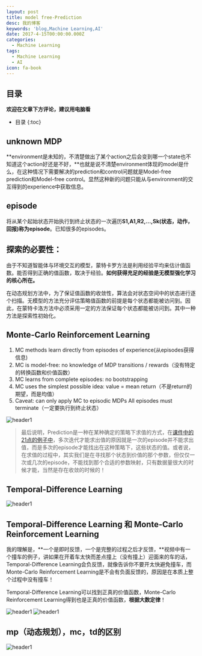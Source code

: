 ```yaml
---
layout: post
title: model free-Prediction
desc: 我的博客
keywords: 'blog,Machine Learning,AI'
date: 2017-4-15T00:00:00.000Z
categories:
  - Machine Learning
tags:
  - Machine Learning
  - AI
icon: fa-book
---
```



## 目录
**欢迎在文章下方评论，建议用电脑看**

* 目录
{:toc}

## unknown MDP

**environment是未知的，不清楚做出了某个action之后会变到哪一个state也不知道这个action好还是不好，**也就是说不清楚environment体现的model是什么，在这种情况下需要解决的prediction和control问题就是Model-free prediction和Model-free control。显然这种新的问题只能从与environment的交互得到的experience中获取信息。

## episode

将从某个起始状态开始执行到终止状态的一次遍历**S1,A1,R2,…,Sk(状态，动作，回报)称为episode**。已知很多的episodes。

## 探索的必要性：

由于不知道智能体与环境交互的模型，蒙特卡罗方法是利用经验平均来估计值函数。能否得到正确的值函数，取决于经验。**如何获得充足的经验是无模型强化学习的核心所在。**

在动态规划方法中，为了保证值函数的收敛性，算法会对状态空间中的状态进行逐个扫描。无模型的方法充分评估策略值函数的前提是每个状态都能被访问到。因此，在蒙特卡洛方法中必须采用一定的方法保证每个状态都能被访问到。其中一种方法是探索性初始化。




## Monte-Carlo Reinforcement Learning

1. MC methods learn directly from episodes of experience(从episodes获得信息)
2. MC is model-free: no knowledge of MDP transitions / rewards（没有特定的转换函数和价值函数）
3. MC learns from complete episodes: no bootstrapping
4. MC uses the simplest possible idea: value = mean return（不是return的期望，而是均值）
5. Caveat: can only apply MC to episodic MDPs
	All episodes must terminate（一定要执行到终止状态）




<img src="{{ site.img_path }}/Machine Learning/Monte-Carlo1.png" alt="header1" style="height:auto!important;width:auto%;max-width:1020px;"/>


>最后说明，Prediction是一种在某种确定的策略下求值的方式，在[课件中的21点的例子中](http://www0.cs.ucl.ac.uk/staff/d.silver/web/Teaching_files/MC-TD.pdf)，多次迭代才能求出值的原因就是一次的episode并不能求出值，而是多次的episode才能找出在这种策略下，这些状态的值。或者说，在求值的过程中，其实我们是在寻找那个状态到价值的那个参数，但仅仅一次或几次的episode，不能找到那个合适的参数映射，只有数据量很大的时候才能，当然是存在收敛的时候的！

## Temporal-Difference Learning

<img src="{{ site.img_path }}/Machine Learning/Monte-Carlo2.png" alt="header1" style="height:auto!important;width:auto%;max-width:1020px;"/>


## Temporal-Difference Learning 和 Monte-Carlo Reinforcement Learning



我的理解是，**一个是即时反馈，一个是完整的过程之后才反馈，**视频中有一个撞车的例子，讲如果在开着车太快而差点撞上（没有撞上）迎面来的车的话，Temporal-Difference Learning会负反馈，就像告诉你不要开太快避免撞车，而Monte-Carlo Reinforcement Learning是不会有负面反馈的，原因是在本质上整个过程中没有撞车！

 Temporal-Difference Learning可以找到正真的价值函数，Monte-Carlo Reinforcement Learning得到也是正真的价值函数，**根据大数定律**！


<img src="{{ site.img_path }}/Machine Learning/Temporal_ca1.png" alt="header1" style="height:auto!important;width:auto%;max-width:1020px;"/>

<img src="{{ site.img_path }}/Machine Learning/Temporal_ca2.png" alt="header1" style="height:auto!important;width:auto%;max-width:1020px;"/>


## mp（动态规划），mc，td的区别

<img src="{{ site.img_path }}/Machine Learning/mp_mc_td.png" alt="header1" style="height:auto!important;width:auto%;max-width:1020px;"/>





